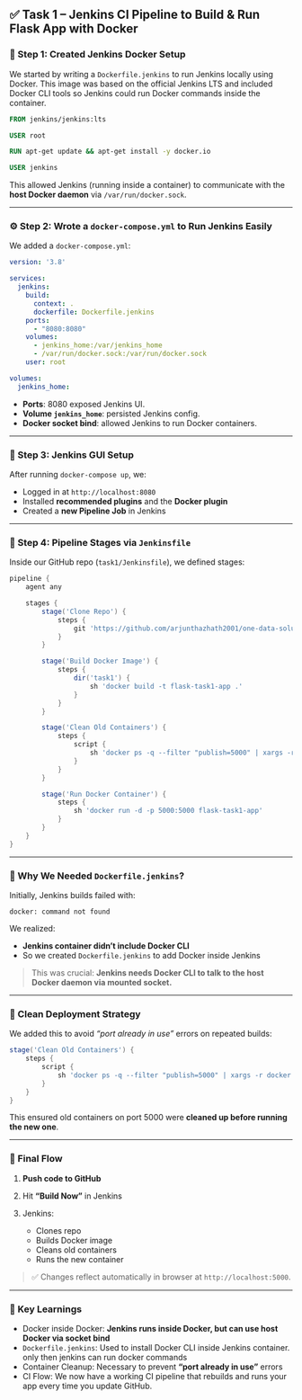 ## ✅ Task 1 – Jenkins CI Pipeline to Build & Run Flask App with Docker

### 🧱 Step 1: Created Jenkins Docker Setup

We started by writing a `Dockerfile.jenkins` to run Jenkins locally using Docker. This image was based on the official Jenkins LTS and included Docker CLI tools so Jenkins could run Docker commands inside the container.

```dockerfile
FROM jenkins/jenkins:lts

USER root

RUN apt-get update && apt-get install -y docker.io

USER jenkins
```

This allowed Jenkins (running inside a container) to communicate with the **host Docker daemon** via `/var/run/docker.sock`.

---

### ⚙️ Step 2: Wrote a `docker-compose.yml` to Run Jenkins Easily

We added a `docker-compose.yml`:

```yaml
version: '3.8'

services:
  jenkins:
    build:
      context: .
      dockerfile: Dockerfile.jenkins
    ports:
      - "8080:8080"
    volumes:
      - jenkins_home:/var/jenkins_home
      - /var/run/docker.sock:/var/run/docker.sock
    user: root

volumes:
  jenkins_home:
```

* **Ports**: 8080 exposed Jenkins UI.
* **Volume `jenkins_home`**: persisted Jenkins config.
* **Docker socket bind**: allowed Jenkins to run Docker containers.

---

### 🧩 Step 3: Jenkins GUI Setup

After running `docker-compose up`, we:

* Logged in at `http://localhost:8080`
* Installed **recommended plugins** and the **Docker plugin**
* Created a **new Pipeline Job** in Jenkins

---

### 🧪 Step 4: Pipeline Stages via `Jenkinsfile`

Inside our GitHub repo (`task1/Jenkinsfile`), we defined stages:

```groovy
pipeline {
    agent any

    stages {
        stage('Clone Repo') {
            steps {
                git 'https://github.com/arjunthazhath2001/one-data-solutions.git'
            }
        }

        stage('Build Docker Image') {
            steps {
                dir('task1') {
                    sh 'docker build -t flask-task1-app .'
                }
            }
        }

        stage('Clean Old Containers') {
            steps {
                script {
                    sh 'docker ps -q --filter "publish=5000" | xargs -r docker rm -f'
                }
            }
        }

        stage('Run Docker Container') {
            steps {
                sh 'docker run -d -p 5000:5000 flask-task1-app'
            }
        }
    }
}
```

---

### 🐳 Why We Needed `Dockerfile.jenkins`?

Initially, Jenkins builds failed with:

```
docker: command not found
```

We realized:

* **Jenkins container didn’t include Docker CLI**
* So we created `Dockerfile.jenkins` to add Docker inside Jenkins

> This was crucial: **Jenkins needs Docker CLI to talk to the host Docker daemon via mounted socket.**

---

### 🔁 Clean Deployment Strategy

We added this to avoid *“port already in use”* errors on repeated builds:

```groovy
stage('Clean Old Containers') {
    steps {
        script {
            sh 'docker ps -q --filter "publish=5000" | xargs -r docker rm -f'
        }
    }
}
```

This ensured old containers on port 5000 were **cleaned up before running the new one**.

---

### 🚀 Final Flow

1. **Push code to GitHub**
2. Hit **“Build Now”** in Jenkins
3. Jenkins:

   * Clones repo
   * Builds Docker image
   * Cleans old containers
   * Runs the new container

> ✅ Changes reflect automatically in browser at `http://localhost:5000`.

---

### 🧠 Key Learnings

* Docker inside Docker: **Jenkins runs inside Docker, but can use host Docker via socket bind**
* `Dockerfile.jenkins`: Used to install Docker CLI inside Jenkins container. only then jenkins can run docker commands
* Container Cleanup: Necessary to prevent **“port already in use”** errors
* CI Flow: We now have a working CI pipeline that rebuilds and runs your app every time you update GitHub.

